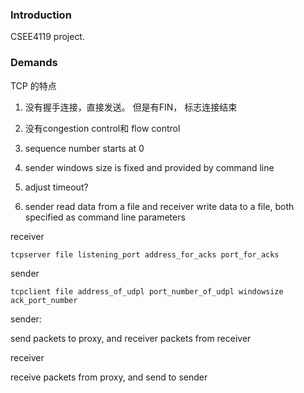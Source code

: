 ### Introduction

CSEE4119 project.

### Demands

TCP 的特点

1. 没有握手连接，直接发送。 但是有FIN， 标志连接结束

2. 没有congestion control和 flow control
3. sequence number starts at 0
4. sender windows size is fixed and provided by command line
5. adjust timeout?
6. sender read data from a file and receiver write data to a file, both specified as command line parameters

receiver

```
tcpserver file listening_port address_for_acks port_for_acks
```

sender

```
tcpclient file address_of_udpl port_number_of_udpl windowsize ack_port_number
```

sender:

send packets to proxy, and receiver packets from receiver



receiver

receive packets from proxy, and send to sender
